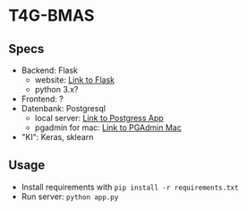# T4G-BMAS

## Specs

- Backend: Flask
  - website: [Link to Flask](https://palletsprojects.com/p/flask/)
  - python 3.x?
- Frontend: ?
- Datenbank: Postgresql
  - local server: [Link to Postgress App](https://postgresapp.com)
  - pgadmin for mac: [Link to PGAdmin Mac](https://www.postgresql.org/ftp/pgadmin/pgadmin4/v4.12/macos/)
- "KI": Keras, sklearn

## Usage

- Install requirements with `pip install -r requirements.txt`
- Run server: `python app.py`
